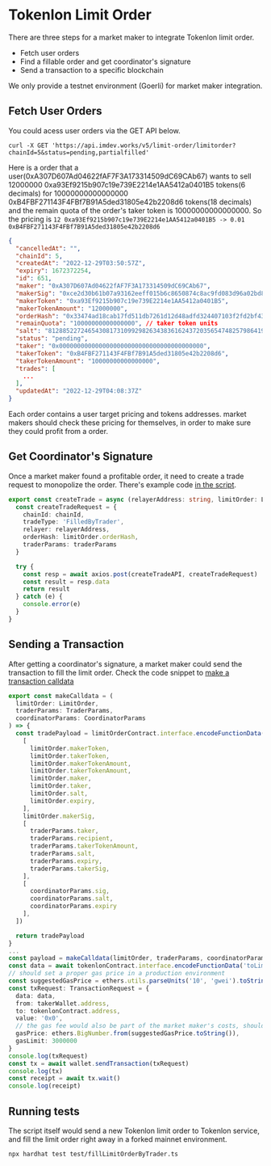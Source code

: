 # Tokenlon Limit Order

There are three steps for a market maker to integrate Tokenlon limit order.

* Fetch user orders
* Find a fillable order and get coordinator's signature
* Send a transaction to a specific blockchain

We only provide a testnet environment (Goerli) for market maker integration.

## Fetch User Orders

You could acess user orders via the GET API below.

```
curl -X GET 'https://api.imdev.works/v5/limit-order/limitorder?chainId=5&status=pending,partialfilled'
```

Here is a order that a user(0xA307D607Ad04622fAF7F3A173314509dC69CAb67) wants to sell 12000000 0xa93Ef9215b907c19e739E2214e1AA5412a0401B5 tokens(6 decimals) for 10000000000000000 0xB4FBF271143F4FBf7B91A5ded31805e42b2208d6 tokens(18 decimals) and the remain quota of the order's taker token is 10000000000000000. So the pricing is `12 0xa93Ef9215b907c19e739E2214e1AA5412a0401B5 -> 0.01 0xB4FBF271143F4FBf7B91A5ded31805e42b2208d6`

```json
{
  "cancelledAt": "",
  "chainId": 5,
  "createdAt": "2022-12-29T03:50:57Z",
  "expiry": 1672372254,
  "id": 651,
  "maker": "0xA307D607Ad04622fAF7F3A173314509dC69CAb67",
  "makerSig": "0xce2d30b61b07a93162eeff015b6c8650874c8ac9fd083d96a02bd8f40ac392d816b43b71389ee2ee9a2cf0e809ee037074ded2fd493821fec84129caeef9e93b1c000000000000000000000000000000000000000000000000000000000000000002",
  "makerToken": "0xa93Ef9215b907c19e739E2214e1AA5412a0401B5",
  "makerTokenAmount": "12000000",
  "orderHash": "0x33474ad18cab17fd511db7261d12d48adfd324407103f2fd2bf4315c98a71e49",
  "remainQuota": "10000000000000000", // taker token units
  "salt": "81288522724654308173109929826343836162437203565474825798641954992826188088358",
  "status": "pending",
  "taker": "0x0000000000000000000000000000000000000000",
  "takerToken": "0xB4FBF271143F4FBf7B91A5ded31805e42b2208d6",
  "takerTokenAmount": "10000000000000000",
  "trades": [
    ...
  ],
  "updatedAt": "2022-12-29T04:08:37Z"
}
```

Each order contains a user target pricing and tokens addresses. market makers should check these pricing for themselves, in order to make sure they could profit from a order.

## Get Coordinator's Signature

Once a market maker found a profitable order, it need to create a trade request to monopolize the order. There's example code [in the script](https://github.com/consenlabs/limit-order-trader/blob/master/test/fillLimitOrderByTrader.ts#L270).

```typescript
export const createTrade = async (relayerAddress: string, limitOrder: LimitOrder, traderParams: TraderParams) => {
  const createTradeRequest = {
    chainId: chainId,
    tradeType: 'FilledByTrader',
    relayer: relayerAddress,
    orderHash: limitOrder.orderHash,
    traderParams: traderParams
  }

  try {
    const resp = await axios.post(createTradeAPI, createTradeRequest)
    const result = resp.data
    return result
  } catch (e) {
    console.error(e)
  }
}
```

## Sending a Transaction

After getting a coordinator's signature, a market maker could send the transaction to fill the limit order. Check the code snippet to [make a transaction calldata](https://github.com/consenlabs/limit-order-trader/blob/master/test/fillLimitOrderByTrader.ts#L417)

```typescript
export const makeCalldata = (
  limitOrder: LimitOrder,
  traderParams: TraderParams,
  coordinatorParams: CoordinatorParams
) => {
  const tradePayload = limitOrderContract.interface.encodeFunctionData('fillLimitOrderByTrader', [
    [
      limitOrder.makerToken,
      limitOrder.takerToken,
      limitOrder.makerTokenAmount,
      limitOrder.takerTokenAmount,
      limitOrder.maker,
      limitOrder.taker,
      limitOrder.salt,
      limitOrder.expiry,
    ],
    limitOrder.makerSig,
    [
      traderParams.taker,
      traderParams.recipient,
      traderParams.takerTokenAmount,
      traderParams.salt,
      traderParams.expiry,
      traderParams.takerSig,
    ],
    [
      coordinatorParams.sig,
      coordinatorParams.salt,
      coordinatorParams.expiry
    ],
  ])

  return tradePayload
}
...
const payload = makeCalldata(limitOrder, traderParams, coordinatorParams)
const data = await tokenlonContract.interface.encodeFunctionData('toLimitOrder', [ payload ])
// should set a proper gas price in a production environment
const suggestedGasPrice = ethers.utils.parseUnits('10', 'gwei').toString()
const txRequest: TransactionRequest = {
  data: data,
  from: takerWallet.address,
  to: tokenlonContract.address,
  value: '0x0',
  // the gas fee would also be part of the market maker's costs, should adjust the gas fee to maintain the order profits
  gasPrice: ethers.BigNumber.from(suggestedGasPrice.toString()),
  gasLimit: 3000000
}
console.log(txRequest)
const tx = await wallet.sendTransaction(txRequest)
console.log(tx)
const receipt = await tx.wait()
console.log(receipt)
```

## Running tests

The script itself would send a new Tokenlon limit order to Tokenlon service, and fill the limit order right away in a forked mainnet environment. 

```
npx hardhat test test/fillLimitOrderByTrader.ts
```